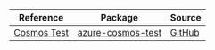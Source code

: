 | Reference | Package | Source |
|---|---|---|
|[Cosmos Test](cosmos-test-readme.md)|[azure-cosmos-test](https://repo1.maven.org/maven2/com/azure/azure-cosmos-test)|[GitHub](https://github.com/Azure/azure-sdk-for-java/blob/main/sdk/cosmos/azure-cosmos-test)|
